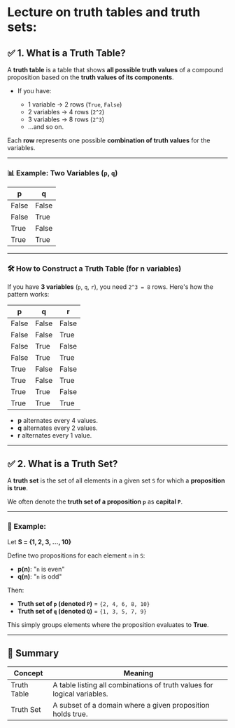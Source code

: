 # Lecture on **truth tables** and **truth sets**:

## ✅ **1. What is a Truth Table?**

A **truth table** is a table that shows **all possible truth values** of a compound proposition based on the **truth values of its components**.

* If you have:

  * 1 variable → 2 rows (`True`, `False`)
  * 2 variables → 4 rows (`2^2`)
  * 3 variables → 8 rows (`2^3`)
  * ...and so on.

Each **row** represents one possible **combination of truth values** for the variables.

---

### 📊 Example: Two Variables (`p`, `q`)

| p     | q     |
| ----- | ----- |
| False | False |
| False | True  |
| True  | False |
| True  | True  |

---

### 🛠️ How to Construct a Truth Table (for n variables)

If you have **3 variables** (`p`, `q`, `r`), you need `2^3 = 8` rows. Here's how the pattern works:

| p     | q     | r     |
| ----- | ----- | ----- |
| False | False | False |
| False | False | True  |
| False | True  | False |
| False | True  | True  |
| True  | False | False |
| True  | False | True  |
| True  | True  | False |
| True  | True  | True  |

* **p** alternates every 4 values.
* **q** alternates every 2 values.
* **r** alternates every 1 value.

---

## ✅ **2. What is a Truth Set?**

A **truth set** is the set of all elements in a given set `S` for which a **proposition is true**.

We often denote the **truth set of a proposition `p`** as **capital `P`**.

---

### 📌 Example:

Let **S = {1, 2, 3, ..., 10}**

Define two propositions for each element `n` in `S`:

* **p(n)**: "`n` is even"
* **q(n)**: "`n` is odd"

Then:

* **Truth set of `p` (denoted `P`)** = `{2, 4, 6, 8, 10}`
* **Truth set of `q` (denoted `Q`)** = `{1, 3, 5, 7, 9}`

This simply groups elements where the proposition evaluates to **True**.

---

## 🔁 Summary

| Concept     | Meaning                                                                 |
| ----------- | ----------------------------------------------------------------------- |
| Truth Table | A table listing all combinations of truth values for logical variables. |
| Truth Set   | A subset of a domain where a given proposition holds true.              |

